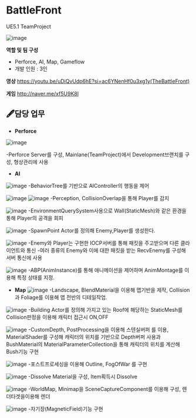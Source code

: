 # BattleFront
UE5.1 TeamProject

![image](https://github.com/ckdlscjs/BattleFront/assets/41976800/c95220f4-b9c7-4321-81fb-a268319fc99d)

**역할 및 팀 구성**
- Perforce, AI, Map, Gameflow
- 개발 인원 : 3인

**영상**
https://youtu.be/uDiQvUdp6hE?si=ac6YNenHf0u3xg1y(TheBattleFront)

**게임**
http://naver.me/xf5U9K8l

## 🖋️담당 업무

- **Perforce**

![image](https://github.com/ckdlscjs/BattleFront/assets/41976800/2b433f0f-ec87-4f03-bbbd-e638efa8e825)

-Perforce Server를 구성, Mainlane(TeamProject)에서 Development브랜치를 구성, 형상관리에 사용

- **AI**

![image](https://github.com/ckdlscjs/BattleFront/assets/41976800/d40d33f9-8fcb-4ce5-9e03-3297a5d48b83)
-BehaviorTree를 기반으로 AIController의 행동을 제어

![image](https://github.com/ckdlscjs/BattleFront/assets/41976800/47c14707-249a-432c-9afe-d524b83b5f22)
![image](https://github.com/ckdlscjs/BattleFront/assets/41976800/e8437590-66d8-4dc7-b810-7877343c0e1b)
-Perception, CollisionOverlap을 통해 Player를 감지

![image](https://github.com/ckdlscjs/BattleFront/assets/41976800/c1f0edb1-ddc4-4a46-9602-88bb28ece27b)
-EnvironmentQuerySystem사용으로 Wall(StaticMesh)와 같은 환경을 통해 Player의 공격을 회피

![image](https://github.com/ckdlscjs/BattleFront/assets/41976800/3a357c40-5e94-4808-a631-26d2fb5dcaa9)
-SpawnPoint Actor를 정의해 Enemy,Player를 생성한다.

![image](https://github.com/ckdlscjs/BattleFront/assets/41976800/95ac57f8-70e5-4609-bb67-83ef3cbf6852)
-Enemy와 Player는 구현한 IOCP서버를 통해 패킷을 주고받으며 다른 클라이언트와 통신
-여러 종류의 Enemy와 이에 대한 패킷을 받는 RecvEnemy를 구성해 서버 통신에 사용

![image](https://github.com/ckdlscjs/BattleFront/assets/41976800/33fd816f-d046-4bea-95b0-2eb57b3f70be)
-ABP(AnimInstance)를 통해 애니메이션을 제어하며 AnimMontage를 이용해 특정 상태를 지정.

- **Map**
![image](https://github.com/ckdlscjs/BattleFront/assets/41976800/8be36fde-659c-4fd3-aedc-bf10f3ba47af)
-Landscape, BlendMaterial을 이용해 맵기반을 제작, Collision과 Foliage를 이용해 맵 전반의 디테일작업.

![image](https://github.com/ckdlscjs/BattleFront/assets/41976800/d69c2adc-ae7b-4440-95ba-3e35f3d7c8eb)
-Building Actor를 정의해 가지고 있는 Roof에 해당하는 StaticMesh를 Collision판정을 이용해 캐릭터 접근시 ON,OFF

![image](https://github.com/ckdlscjs/BattleFront/assets/41976800/b01479d9-24db-45db-8b44-ef0ae7b7d786)
-CustomDepth, PostProcessing을 이용해 스텐실버퍼 를 이용, MaterialShader를 구성해 캐릭터의 위치를 기반으로 Depth버퍼 사용과 
BushMaterial의 MaterialParameterCollection을 통해 캐릭터의 위치를 계산해 Bush기능 구현

![image](https://github.com/ckdlscjs/BattleFront/assets/41976800/da8d5220-caa1-49e2-9c3a-4ddb4c960af3)
-포스트프로세싱을 이용해 Outline, FogOfWar 를 구현

![image](https://github.com/ckdlscjs/BattleFront/assets/41976800/9e6f3a2d-fc6e-4be1-b09b-21aa741853a2)
-Dissolve Material을 구성, Item획득시 Dissolve

![image](https://github.com/ckdlscjs/BattleFront/assets/41976800/6a8ebb12-94fa-49f6-bb99-3ed495aca59d)
-WorldMap, Minimap을 SceneCaptureComponent를 이용해 구성, 렌더타겟을이용해 렌더

![image](https://github.com/ckdlscjs/BattleFront/assets/41976800/719e27b6-d1bc-406c-ad3a-8f657f7d792d)
-자기장(MagneticField)기능 구현
